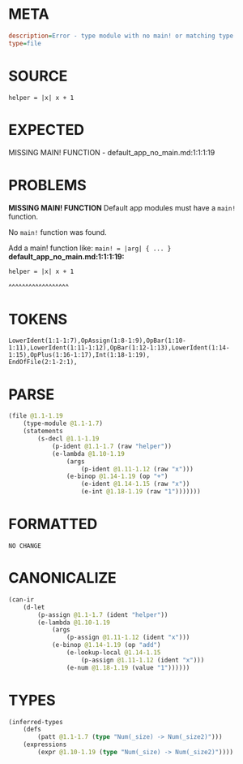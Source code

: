 # META
~~~ini
description=Error - type module with no main! or matching type
type=file
~~~
# SOURCE
~~~roc
helper = |x| x + 1
~~~
# EXPECTED
MISSING MAIN! FUNCTION - default_app_no_main.md:1:1:1:19
# PROBLEMS
**MISSING MAIN! FUNCTION**
Default app modules must have a `main!` function.

No `main!` function was found.

Add a main! function like:
`main! = |arg| { ... }`
**default_app_no_main.md:1:1:1:19:**
```roc
helper = |x| x + 1
```
^^^^^^^^^^^^^^^^^^


# TOKENS
~~~zig
LowerIdent(1:1-1:7),OpAssign(1:8-1:9),OpBar(1:10-1:11),LowerIdent(1:11-1:12),OpBar(1:12-1:13),LowerIdent(1:14-1:15),OpPlus(1:16-1:17),Int(1:18-1:19),
EndOfFile(2:1-2:1),
~~~
# PARSE
~~~clojure
(file @1.1-1.19
	(type-module @1.1-1.7)
	(statements
		(s-decl @1.1-1.19
			(p-ident @1.1-1.7 (raw "helper"))
			(e-lambda @1.10-1.19
				(args
					(p-ident @1.11-1.12 (raw "x")))
				(e-binop @1.14-1.19 (op "+")
					(e-ident @1.14-1.15 (raw "x"))
					(e-int @1.18-1.19 (raw "1")))))))
~~~
# FORMATTED
~~~roc
NO CHANGE
~~~
# CANONICALIZE
~~~clojure
(can-ir
	(d-let
		(p-assign @1.1-1.7 (ident "helper"))
		(e-lambda @1.10-1.19
			(args
				(p-assign @1.11-1.12 (ident "x")))
			(e-binop @1.14-1.19 (op "add")
				(e-lookup-local @1.14-1.15
					(p-assign @1.11-1.12 (ident "x")))
				(e-num @1.18-1.19 (value "1"))))))
~~~
# TYPES
~~~clojure
(inferred-types
	(defs
		(patt @1.1-1.7 (type "Num(_size) -> Num(_size2)")))
	(expressions
		(expr @1.10-1.19 (type "Num(_size) -> Num(_size2)"))))
~~~
